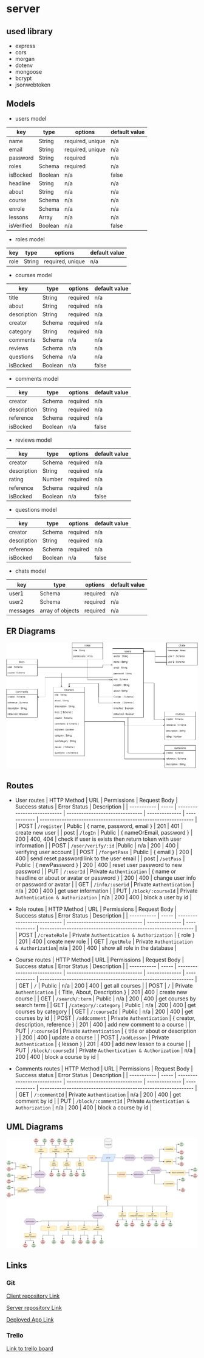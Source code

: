 # server

## used library

- express
- cors
- morgan
- dotenv
- mongoose
- bcrypt
- jsonwebtoken

## Models

- users model

| key        | type            | options          | default value |
| ---------- | --------------- | ---------------- | ------------- |
| name       | String          | required, unique | n/a           |
| email      | String          | required, unique | n/a           |
| password   | String          | required         | n/a           |
| roles      | Schema <roles>  | required         | n/a           |
| isBocked   | Boolean         | n/a              | false         |
| headline   | String          | n/a              | n/a           |
| about      | String          | n/a              | n/a           |
| course     | Schema <course> | n/a              | n/a           |
| enrole     | Schema <course> | n/a              | n/a           |
| lessons    | Array           | n/a              | n/a           |
| isVerified | Boolean         | n/a              | false         |

- roles model

| key  | type   | options          | default value |
| ---- | ------ | ---------------- | ------------- |
| role | String | required, unique | n/a           |

- courses model

| key         | type              | options  | default value |
| ----------- | ----------------- | -------- | ------------- |
| title       | String            | required | n/a           |
| about       | String            | required | n/a           |
| description | String            | required | n/a           |
| creator     | Schema <user>     | required | n/a           |
| category    | String            | required | n/a           |
| comments    | Schema <comment>  | n/a      | n/a           |
| reviews     | Schema <review>   | n/a      | n/a           |
| questions   | Schema <question> | n/a      | n/a           |
| isBocked    | Boolean           | n/a      | false         |

- comments model

| key         | type            | options  | default value |
| ----------- | --------------- | -------- | ------------- |
| creator     | Schema <user>   | required | n/a           |
| description | String          | required | n/a           |
| reference   | Schema <course> | required | n/a           |
| isBocked    | Boolean         | n/a      | false         |

- reviews model

| key         | type            | options  | default value |
| ----------- | --------------- | -------- | ------------- |
| creator     | Schema <user>   | required | n/a           |
| description | String          | required | n/a           |
| rating      | Number          | required | n/a           |
| reference   | Schema <course> | required | n/a           |
| isBocked    | Boolean         | n/a      | false         |

- questions model

| key         | type            | options  | default value |
| ----------- | --------------- | -------- | ------------- |
| creator     | Schema <user>   | required | n/a           |
| description | String          | required | n/a           |
| reference   | Schema <course> | required | n/a           |
| isBocked    | Boolean         | n/a      | false         |

- chats model

| key      | type             | options  | default value |
| -------- | ---------------- | -------- | ------------- |
| user1    | Schema <user>    | required | n/a           |
| user2    | Schema <user>    | required | n/a           |
| messages | array of objects | required | n/a           |

## ER Diagrams

 <img src="./ER-digram.drawio.png" alt="ER Diagram" />

## Routes

- User routes
  | HTTP Method | URL | Permissions | Request Body | Success status | Error Status | Description |
  | ----------- | ----- | --------------------------- | ------------------------------- | -------------- | ------------ | --------------------------------------------------------------- |
  | POST | `/register` | Public | { name, password, email } | 201 | 401 | create new user |
  | post | `/logIn` | Public | { nameOrEmail, password } | 200 | 400, 404 | check if user is exists then return token with user information |
  | POST | `/user/verify/:id` |Public | n/a | 200 | 400 | verifying user account |
  | POST | `/forgetPass` | Public | { email } | 200 | 400 | send reset password link to the user email |
  | post | `/setPass` | Public | { newPassword } | 200 | 400 | reset user password to new password |
  | PUT | `/:userId` | Private `Authentication` | { name or headline or about or avatar or password } | 200 | 400 | change user info or password or avatar |
  | GET | `/info/:userid` | Private `Authentication` | n/a | 200 | 400 | get user information |
  | PUT | `/block/:courseId` | Private `Authentication & Authorization` | n/a | 200 | 400 | block a user by id |

- Role routes
  | HTTP Method | URL | Permissions | Request Body | Success status | Error Status | Description |
  | ----------- | ----- | --------------------------- | ------------------------------- | -------------- | ------------ | --------------------------------------------------------------- |
  | POST | `/createRole` | Private `Authentication & Authorization` | { role } | 201 | 400 | create new role |
  | GET | `/getRole` | Private `Authentication & Authorization`| n/a | 200 | 400 | show all role in the database |

- Course routes
  | HTTP Method | URL | Permissions | Request Body | Success status | Error Status | Description |
  | ----------- | ----- | --------------------------- | ------------------------------- | -------------- | ------------ | --------------------------------------------------------------- |
  | GET | `/` | Public | n/a | 200 | 400 | get all courses |
  | POST | `/` | Private `Authentication` | { Title, About, Description } | 201 | 400 | create new course |
  | GET | `/search/:term` | Public | n/a | 200 | 400 | get courses by search term |
  | GET | `/category/:category` | Public | n/a | 200 | 400 | get courses by category |
  | GET | `/:courseId` | Public | n/a | 200 | 400 | get courses by id |
  | POST | `/addcomment` | Private `Authentication` | { creator, description, reference } | 201 | 400 | add new comment to a course |
  | PUT | `/:courseId` | Private `Authentication` | { title or about or description } | 200 | 400 | update a course |
  | POST | `/addLesson` | Private `Authentication` | { lesson } | 201 | 400 | add new lesson to a course |
  | PUT | `/block/:courseId` | Private `Authentication & Authorization` | n/a | 200 | 400 | block a course by id |

- Comments routes
  | HTTP Method | URL | Permissions | Request Body | Success status | Error Status | Description |
  | ----------- | ----- | --------------------------- | ------------------------------- | -------------- | ------------ | --------------------------------------------------------------- |
  | GET | `/:commentId` | Private `Authentication` | n/a | 200 | 400 | get comment by id |
  | PUT | `/block/:commentId` | Private `Authentication & Authorization` | n/a | 200 | 400 | block a course by id |

## UML Diagrams

 <img src="./server-UML.drawio.png" alt="UML Diagram" />

## Links

### Git

[Client repository Link](https://github.com/MB-Project-Mohammed-Almuziny/client)

[Server repository Link](https://github.com/MB-Project-Mohammed-Almuziny/server)

[Deployed App Link](http://heroku.com/)

### Trello

[Link to trello board](https://trello.com/mbprojectmohammedalmuziny)
